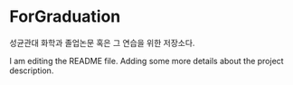 # ForGraduation

성균관대 화학과 졸업논문 혹은 그 연습을 위한 저장소다.

I am editing the README file. Adding some more details about the project description.
